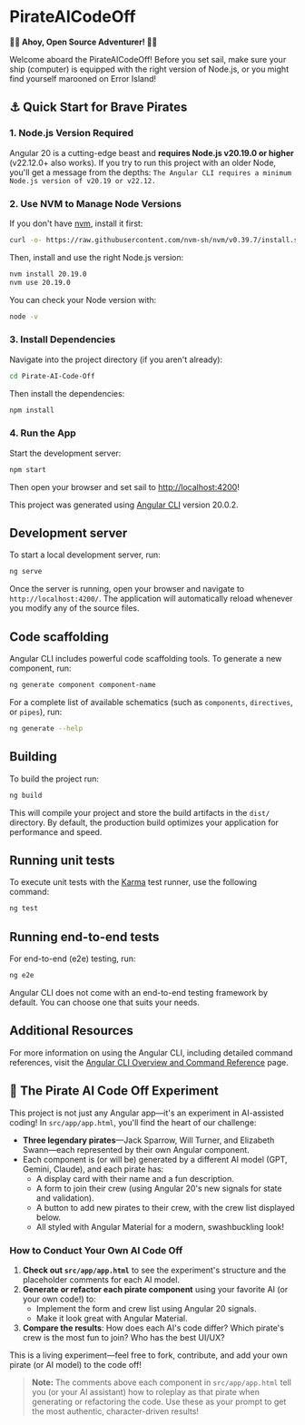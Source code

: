 # PirateAICodeOff

**🏴‍☠️ Ahoy, Open Source Adventurer! 🏴‍☠️**

Welcome aboard the PirateAICodeOff! Before you set sail, make sure your ship (computer) is equipped with the right version of Node.js, or you might find yourself marooned on Error Island!

## ⚓️ Quick Start for Brave Pirates

### 1. Node.js Version Required

Angular 20 is a cutting-edge beast and **requires Node.js v20.19.0 or higher** (v22.12.0+ also works). If you try to run this project with an older Node, you'll get a message from the depths: `The Angular CLI requires a minimum Node.js version of v20.19 or v22.12.`

### 2. Use NVM to Manage Node Versions

If you don't have [nvm](https://github.com/nvm-sh/nvm), install it first:

```bash
curl -o- https://raw.githubusercontent.com/nvm-sh/nvm/v0.39.7/install.sh | bash
```

Then, install and use the right Node.js version:

```bash
nvm install 20.19.0
nvm use 20.19.0
```

You can check your Node version with:

```bash
node -v
```

### 3. Install Dependencies

Navigate into the project directory (if you aren't already):

```bash
cd Pirate-AI-Code-Off
```

Then install the dependencies:

```bash
npm install
```

### 4. Run the App

Start the development server:

```bash
npm start
```

Then open your browser and set sail to [http://localhost:4200](http://localhost:4200)!

This project was generated using [Angular CLI](https://github.com/angular/angular-cli) version 20.0.2.

## Development server

To start a local development server, run:

```bash
ng serve
```

Once the server is running, open your browser and navigate to `http://localhost:4200/`. The application will automatically reload whenever you modify any of the source files.

## Code scaffolding

Angular CLI includes powerful code scaffolding tools. To generate a new component, run:

```bash
ng generate component component-name
```

For a complete list of available schematics (such as `components`, `directives`, or `pipes`), run:

```bash
ng generate --help
```

## Building

To build the project run:

```bash
ng build
```

This will compile your project and store the build artifacts in the `dist/` directory. By default, the production build optimizes your application for performance and speed.

## Running unit tests

To execute unit tests with the [Karma](https://karma-runner.github.io) test runner, use the following command:

```bash
ng test
```

## Running end-to-end tests

For end-to-end (e2e) testing, run:

```bash
ng e2e
```

Angular CLI does not come with an end-to-end testing framework by default. You can choose one that suits your needs.

## Additional Resources

For more information on using the Angular CLI, including detailed command references, visit the [Angular CLI Overview and Command Reference](https://angular.dev/tools/cli) page.

## 🧪 The Pirate AI Code Off Experiment

This project is not just any Angular app—it's an experiment in AI-assisted coding! In `src/app/app.html`, you'll find the heart of our challenge:

- **Three legendary pirates**—Jack Sparrow, Will Turner, and Elizabeth Swann—each represented by their own Angular component.
- Each component is (or will be) generated by a different AI model (GPT, Gemini, Claude), and each pirate has:
  - A display card with their name and a fun description.
  - A form to join their crew (using Angular 20's new signals for state and validation).
  - A button to add new pirates to their crew, with the crew list displayed below.
  - All styled with Angular Material for a modern, swashbuckling look!

### How to Conduct Your Own AI Code Off

1. **Check out `src/app/app.html`** to see the experiment's structure and the placeholder comments for each AI model.
2. **Generate or refactor each pirate component** using your favorite AI (or your own code!) to:
   - Implement the form and crew list using Angular 20 signals.
   - Make it look great with Angular Material.
3. **Compare the results**: How does each AI's code differ? Which pirate's crew is the most fun to join? Who has the best UI/UX?

This is a living experiment—feel free to fork, contribute, and add your own pirate (or AI model) to the code off!

> **Note:** The comments above each component in `src/app/app.html` tell you (or your AI assistant) how to roleplay as that pirate when generating or refactoring the code. Use these as your prompt to get the most authentic, character-driven results!
